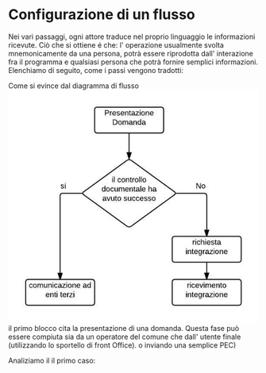 # Configurazione di un flusso

Nei vari passaggi, ogni attore traduce nel proprio linguaggio le informazioni ricevute. Ciò che si ottiene é che: l' operazione usualmente svolta mnemonicamente da una persona, potrà essere riprodotta dall' interazione fra il programma e qualsiasi persona che potrà fornire semplici informazioni.
Elenchiamo di seguito, come i passi vengono tradotti:

Come si evince dal diagramma di flusso
![](/assets/immagine57.jpg)
il primo blocco cita la presentazione di una domanda. Questa fase può essere compiuta sia da un operatore del comune che dall' utente finale \(utilizzando lo sportello di front Office\). o inviando una semplice PEC\)

Analiziamo il il primo caso:

